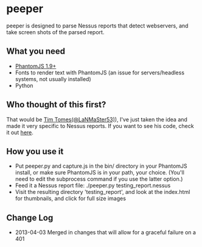 peeper
======

peeper is designed to parse Nessus reports that detect webservers,
and take screen shots of the parsed report.

What you need
-------------

* [PhantomJS 1.9+][3]
* Fonts to render text with PhantomJS (an issue for servers/headless systems, not usually installed)
* Python


Who thought of this first?
--------------------------
That would be [Tim Tomes(@LaNMaSter53)][1]), I've just taken the idea
and made it very specific to Nessus reports. If you want to see his 
code, check it out [here][2].

  [1]: https://twitter.com/LaNMaSteR53       "Tim Tomes(@LaNMaSter53)"
  [2]: https://bitbucket.org/LaNMaSteR53/peepingtom "here" 
  [3]: http://phantomjs.org/ "PhantomJS"

How you use it
--------------
* Put peeper.py and capture.js in the bin/ directory in your PhantomJS
install, or make sure PhantomJS is in your path, your choice. (You'll
need to edit the subprocess command if you use the latter option.)
* Feed it a Nessus report file: ./peeper.py testing_report.nessus
* Visit the resulting directory 'testing_report', and look at the 
index.html for thumbnails, and click for full size images


Change Log
----------
* 2013-04-03 Merged in changes that will allow for a graceful failure on a 401 

